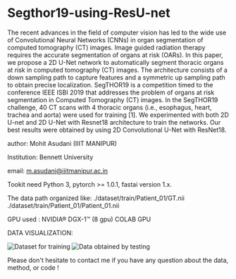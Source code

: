 # Segthor19-using-ResU-net
The recent advances in the field of computer vision has led to the wide use of Convolutional Neural Networks (CNNs) in organ segmentation of computed tomography (CT) images. Image guided radiation therapy requires the accurate segmentation of organs at risk (OARs). In this paper, we propose a 2D U-Net network to automatically segment thoracic organs at risk in computed tomography (CT) images. The architecture consists of a down sampling path to capture features and a symmetric up sampling path to obtain precise localization. SegTHOR19 is a competition timed to the conference IEEE ISBI 2019 that addresses the problem of organs at risk segmentation in Computed Tomography (CT) images. In the SegTHOR19 challenge, 40 CT scans with 4 thoracic organs (i.e., esophagus, heart, trachea and aorta) were used for training [1]. We experimented with both 2D U-net and 2D U-Net with Resnet18 architecture to train the networks. Our best results were obtained by using 2D Convolutional U-Net with ResNet18.

author: Mohit Asudani (IIIT MANIPUR)

Institution: Bennett University

email: m.asudani@iiitmanipur.ac.in

Tookit need Python 3, pytorch >= 1.0.1, fastai version 1.x.

The data path organized like: 
./dataset/train/Patient_01/GT.nii 
./dataset/train/Patient_01/Patient_01.nii

GPU used : NVIDIA® DGX-1™ (8 gpu)
           COLAB GPU
     
DATA VISUALIZATION:

<img src="https://github.com/Mohitasudani/Segthor19-using-ResU-net/blob/master/giphy.gif" title="Train" alt="Dataset for training"></a>
<img src="https://avatars1.githubusercontent.com/u/4284691?v=3&s=200" title="Test" alt="Data obtained by testing"></a>

Please don't hesitate to contact me if you have any question about the data, method, or code !
